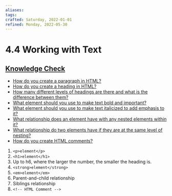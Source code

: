 ```yaml
---
aliases:
tags:
crafted: Saturday, 2022-01-01
refined: Monday, 2022-05-30
---
```


# 4.4 Working with Text

## [Knowledge Check](https://www.theodinproject.com/paths/foundations/courses/foundations/lessons/working-with-text#knowledge-check)

- [How do you create a paragraph in HTML?](https://www.theodinproject.com/paths/foundations/courses/foundations/lessons/working-with-text#create-paragraph-element)
- [How do you create a heading in HTML?](https://www.theodinproject.com/paths/foundations/courses/foundations/lessons/working-with-text#headings)
- [How many different levels of headings are there and what is the difference between them?](https://www.theodinproject.com/paths/foundations/courses/foundations/lessons/working-with-text#different-heading-levels)
- [What element should you use to make text bold and important?](https://www.theodinproject.com/paths/foundations/courses/foundations/lessons/working-with-text#strong-element)
- [What element should you use to make text italicized to add emphasis to it?](https://www.theodinproject.com/paths/foundations/courses/foundations/lessons/working-with-text#em-element)
- [What relationship does an element have with any nested elements within it?](https://www.theodinproject.com/paths/foundations/courses/foundations/lessons/working-with-text#nested-relationship)
- [What relationship do two elements have if they are at the same level of nesting?](https://www.theodinproject.com/paths/foundations/courses/foundations/lessons/working-with-text#elements-same-level)
- [How do you create HTML comments?](https://www.theodinproject.com/paths/foundations/courses/foundations/lessons/working-with-text#html-comments)

1. `<p>element</p>`
2. `<h1>element</h1>`
3. Up to h6, where the larger the number, the smaller the heading is.
4. `<strong>element</strong>`
5. `<em>element</em>`
6. Parent-and-child relationship
7. Siblings relationship
8. `<!-- HTML Comment -->`
